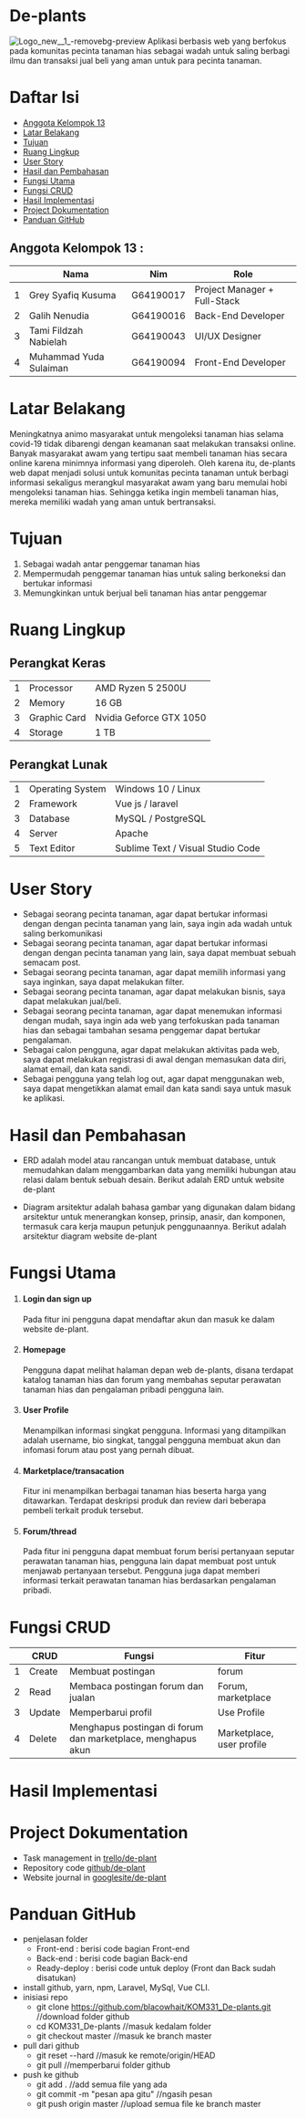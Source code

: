 # De-plants
![Logo_new__1_-removebg-preview](https://user-images.githubusercontent.com/65409089/121768756-0c774300-cb8a-11eb-853b-45fd5a9c6442.png)
Aplikasi berbasis web yang berfokus pada komunitas pecinta tanaman hias sebagai wadah untuk saling berbagi ilmu dan transaksi jual beli yang aman untuk para pecinta tanaman.

# Daftar Isi
- [Anggota Kelompok 13](#Anggota-Kelompok-13)
- [Latar Belakang](#Latar-Belakang)
- [Tujuan](#Tujuan)
- [Ruang Lingkup](#Ruang-Lingkup)
- [User Story](#User-Story)
- [Hasil dan Pembahasan](#Hasil-dan-Pembahasan)
- [Fungsi Utama](#Fungsi-utama)
- [Fungsi CRUD](#Fungsi-CRUD)
- [Hasil Implementasi](#Hasil-Implementasi)
- [Project Dokumentation](#Project-Dokumentation)
- [Panduan GitHub](#panduan-github)

## Anggota Kelompok 13 :
<table>
    <thead>
        <tr>
            <th></th>
            <th>Nama</th>
            <th>Nim</th>
            <th>Role</th>
        </tr>
    </thead>
    <tbody>
        <tr>
            <td>1</td>
            <td>Grey Syafiq Kusuma</td>
            <td>G64190017</td>
            <td>Project Manager + Full-Stack</td>
        </tr>
        <tr>
            <td>2</td>
            <td>Galih Nenudia</td>
            <td>G64190016</td>
            <td>Back-End Developer</td>
        </tr>
        <tr>
            <td>3</td>
            <td>Tami Fildzah Nabielah</td>
            <td>G64190043</td>
            <td>UI/UX Designer</td>
        </tr>
        <tr>
            <td>4</td>
            <td>Muhammad Yuda Sulaiman</td>
            <td>G64190094</td>
            <td>Front-End Developer</td>
        </tr>
    </tbody>
</table>

# Latar Belakang 
Meningkatnya animo masyarakat untuk mengoleksi tanaman hias selama covid-19 tidak dibarengi dengan keamanan saat melakukan transaksi online. Banyak masyarakat awam yang
tertipu saat membeli tanaman hias secara online karena minimnya informasi yang diperoleh. Oleh karena itu, de-plants web dapat menjadi solusi untuk komunitas pecinta tanaman untuk berbagi informasi sekaligus merangkul masyarakat awam yang baru memulai hobi mengoleksi tanaman hias. Sehingga ketika ingin membeli tanaman hias, mereka memiliki wadah yang aman untuk bertransaksi. 

# Tujuan
1. Sebagai wadah antar penggemar tanaman hias
2. Mempermudah penggemar tanaman hias untuk saling berkoneksi dan bertukar informasi
3. Memungkinkan untuk berjual beli tanaman hias antar penggemar

# Ruang Lingkup 
## Perangkat Keras 
<table>
    <tbody>
        <tr>
            <td>1</td>
            <td>Processor</td>
            <td>AMD Ryzen 5 2500U</td>
        </tr>
        <tr>
            <td>2</td>
            <td>Memory</td>
            <td>16 GB</td>
        </tr>
        <tr>
            <td>3</td>
            <td>Graphic Card</td>
            <td>Nvidia Geforce GTX 1050</td>
        </tr>
        <tr>
            <td>4</td>
            <td>Storage</td>
            <td>1 TB</td>
        </tr>   
    </tbody>
</table>

## Perangkat Lunak
<table>
    <tbody>
        <tr>
            <td>1</td>
            <td>Operating System</td>
            <td>Windows 10 / Linux</td>
        </tr>
        <tr>
            <td>2</td>
            <td>Framework</td>
            <td>Vue js / laravel</td>
        </tr>
        <tr>
            <td>3</td>
            <td>Database</td>
            <td>MySQL / PostgreSQL</td>
        </tr>
        <tr>
            <td>4</td>
            <td>Server</td>
            <td>Apache</td>
        </tr>   
         <tr>
            <td>5</td>
            <td>Text Editor</td>
            <td>Sublime Text / Visual Studio Code</td>
        </tr>   
    </tbody>
</table>

# User Story
- Sebagai seorang pecinta tanaman, agar dapat bertukar informasi dengan dengan pecinta tanaman yang lain, saya ingin ada wadah untuk saling berkomunikasi
- Sebagai seorang pecinta tanaman, agar dapat bertukar informasi dengan dengan pecinta tanaman yang lain, saya dapat membuat sebuah semacam post.
- Sebagai seorang pecinta tanaman, agar dapat memilih informasi yang saya inginkan, saya dapat melakukan filter.
- Sebagai seorang pecinta tanaman, agar dapat melakukan bisnis, saya dapat melakukan jual/beli.
- Sebagai seorang pecinta tanaman, agar dapat menemukan informasi dengan mudah, saya ingin ada web yang terfokuskan pada tanaman hias dan sebagai tambahan sesama penggemar dapat bertukar pengalaman.
- Sebagai calon pengguna, agar dapat melakukan aktivitas pada web, saya dapat melakukan registrasi di awal dengan memasukan data diri, alamat email, dan kata sandi.
- Sebagai pengguna yang telah log out, agar dapat menggunakan web, saya dapat mengetikkan alamat email dan kata sandi saya untuk masuk ke aplikasi.

# Hasil dan Pembahasan 
- ERD adalah model atau rancangan untuk membuat database, untuk memudahkan dalam menggambarkan data yang memiliki hubungan atau relasi dalam bentuk sebuah desain. Berikut adalah ERD untuk website de-plant

- Diagram arsitektur adalah bahasa gambar yang digunakan dalam bidang arsitektur untuk menerangkan konsep, prinsip, anasir, dan komponen, termasuk cara kerja maupun petunjuk penggunaannya. Berikut adalah arsitektur diagram website de-plant 

# Fungsi Utama 
1. #### Login dan sign up 
    Pada fitur ini pengguna dapat mendaftar akun dan masuk ke dalam website de-plant. 
2. #### Homepage
    Pengguna dapat melihat halaman depan web de-plants, disana terdapat katalog tanaman hias dan forum yang membahas seputar perawatan tanaman hias
    dan pengalaman pribadi pengguna lain.

3. #### User Profile 
    Menampilkan informasi singkat pengguna. Informasi yang ditampilkan adalah username, bio singkat, tanggal pengguna membuat akun dan infomasi forum atau post yang pernah           dibuat.

4. #### Marketplace/transacation 
    Fitur ini menampilkan berbagai tanaman hias beserta harga yang ditawarkan. Terdapat deskripsi produk dan review dari beberapa pembeli terkait produk tersebut.

5. #### Forum/thread
    Pada fitur ini pengguna dapat membuat forum berisi pertanyaan seputar perawatan tanaman hias, pengguna lain dapat membuat post untuk menjawab pertanyaan tersebut. Pengguna       juga dapat memberi informasi terkait perawatan tanaman hias berdasarkan pengalaman pribadi.

# Fungsi CRUD 
<table>
    <thead>
        <tr>
            <th></th>
            <th>CRUD</th>
            <th>Fungsi</th>
            <th>Fitur</th>
        </tr>
    </thead>
    <tbody>
        <tr>
            <td>1</td>
            <td>Create</td>
            <td>Membuat postingan</td>
            <td>forum</td>
        </tr>
        <tr>
            <td>2</td>
            <td>Read</td>
            <td>Membaca postingan forum dan jualan</td>
            <td>Forum, marketplace</td>
        </tr>
        <tr>
            <td>3</td>
            <td>Update</td>
            <td>Memperbarui profil</td>
            <td>Use Profile</td>
        </tr>
        <tr>
            <td>4</td>
            <td>Delete</td>
            <td>Menghapus postingan di forum dan marketplace, menghapus akun</td>
            <td>Marketplace, user profile</td>
        </tr>
    </tbody>
</table>

# Hasil Implementasi 

# Project Dokumentation 
- Task management in [trello/de-plant](https://trello.com/b/G4FFZCay/project-rpl)
- Repository code [github/de-plant](https://github.com/blacowhait/KOM331_De-plants)
- Website journal in [googlesite/de-plant](https://sites.google.com/apps.ipb.ac.id/de-plants/project) 

# Panduan GitHub
- penjelasan folder
    - Front-end     : berisi code bagian Front-end
    - Back-end      : berisi code bagian Back-end
    - Ready-deploy  : berisi code untuk deploy (Front dan Back sudah disatukan)
- install github, yarn, npm, Laravel, MySql, Vue CLI.
- inisiasi repo
    - git clone https://github.com/blacowhait/KOM331_De-plants.git //download folder github
    - cd KOM331_De-plants //masuk kedalam folder
    - git checkout master //masuk ke branch master 
- pull dari github
    - git reset --hard //masuk ke remote/origin/HEAD
    - git pull //memperbarui folder github
- push ke github
    - git add . //add semua file yang ada
    - git commit -m "pesan apa gitu" //ngasih pesan
    - git push origin master //upload semua file ke branch master
